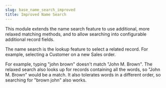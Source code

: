 ```yaml
---
slug: base_name_search_improved
title: Improved Name Search
---
```

This module extends the name search feature to use additional, more relaxed matching methods, and to allow searching into configurable additional record fields.

The name search is the lookup feature to select a related record. For example, selecting a Customer on a new Sales order.

For example, typing "john brown" doesn't match "John M. Brown". The relaxed search also looks up for records containing all the words, so "John M. Brown" would be a match. It also tolerates words in a different order, so searching for "brown john" also works.
